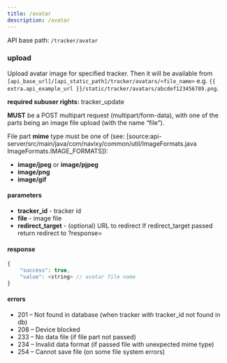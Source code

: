 ```yaml
---
title: /avatar
description: /avatar
---
```


API base path: `/tracker/avatar`

### upload
Upload avatar image for specified tracker.
Then it will be available from `[api_base_url]/[api_static_path]/tracker/avatars/<file_name>`
e.g. `{{ extra.api_example_url }}/static/tracker/avatars/abcdef123456789.png`.

**required subuser rights:** tracker_update

**MUST** be a POST multipart request (multipart/form-data),
with one of the parts being an image file upload (with the name “file”).

File part **mime** type must be one of (see: [source:api-server/src/main/java/com/navixy/common/util/ImageFormats.java ImageFormats.IMAGE_FORMATS]):
*    **image/jpeg** or **image/pjpeg**
*    **image/png**
*    **image/gif**

#### parameters
* **tracker_id** - tracker id
* **file** - image file
* **redirect_target** - (optional) URL to redirect If redirect_target passed return redirect to ?response=

#### response
```js
{
    "success": true,
    "value": <string> // avatar file name
}
```

#### errors
*   201 – Not found in database (when tracker with tracker_id not found in db)
*   208 – Device blocked
*   233 – No data file (if file part not passed)
*   234 – Invalid data format (if passed file with unexpected mime type)
*   254 – Cannot save file (on some file system errors)
